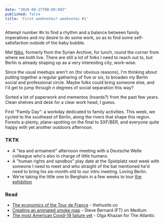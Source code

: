 ```yaml
---
date: "2020-09-27T00:00:00Z"
published: false
title: 'First weeknotes? weeknotes #1'
---
```


Attempt number _#n_ to find a rhythm and a balance between family imperatives and my desire to do some work, so as to find some self-satisfaction outside of the baby bubble.

Met [Niko](http://niko.io/), formerly from the Syrian Archive, for lunch, round the corner from where we both live. There are still a lot of folks I need to reach out to, but Berlin is already shaping up as a very interesting city, work-wise.

Since the usual meetups aren't on (for obvious reasons), I'm thinking about putting together a regular gathering of five or six, to broaden my Berlin social and professional circle. Maybe folks could bring someone else, and I'd get to jump through _n_ degrees of social separation this way?

Sorted a lot of paperwork and mementos (hoards?) from the past few years. Clean shelves and desk for a clear work head, I guess.

First "Family Day": a workday dedicated to family activities. This week, we cycled to the southeast of Berlin, along the rivers that shape this region. Forests a-plenty, plane-spotting on the final to SXF/BER, and everyone quite happy with yet another outdoors afternoon.

### TKTK

+ A "tea and armament" afternoon meeting with a Deutsche Welle colleague who's also in charge of little humans.
+ A "human rights and sandbox" play date at the Spielplatz next week with someone I need to meet and who straight of the bat mentioned he'd need to bring his six-month-old to our intro meeting. Loving Berlin.
+ We're taking the little one to Berghain in a few weeks to tour [the exhibition](https://www.studio.berlin/)

### Read
+ [The economics of the Tour de France](https://thehustle.co/the-economics-of-the-tour-de-france/) - thehustle.co
+ [Creating an animated smoke map](https://medium.com/@steve.bernard/etcdf-optionscreating-animated-smoke-map-4cd8f3480da4) - Steve Bernard (FT) on Medium
+ [The most American Covid-19 failure yet](https://www.theatlantic.com/politics/archive/2020/08/contact-tracing-hr-6666-working-us/615637) - Olga Khazan for The Atlantic

